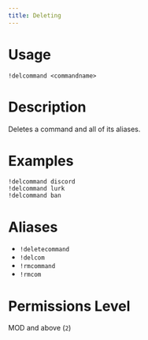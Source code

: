 ```yaml
---
title: Deleting
---
```


# Usage

```
!delcommand <commandname>
```

# Description

Deletes a command and all of its aliases.

# Examples

```
!delcommand discord
!delcommand lurk
!delcommand ban
```

# Aliases

 - `!deletecommand`
 - `!delcom`
 - `!rmcommand`
 - `!rmcom`

# Permissions Level

MOD and above (`2`)
